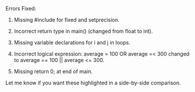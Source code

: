 
Errors Fixed:

1. Missing #include <iomanip> for fixed and setprecision.


2. Incorrect return type in main() (changed from float to int).


3. Missing variable declarations for i and j in loops.


4. Incorrect logical expression: average = 100 OR average =< 300 changed to average == 100 || average <= 300.


5. Missing return 0; at end of main.



Let me know if you want these highlighted in a side-by-side comparison.






